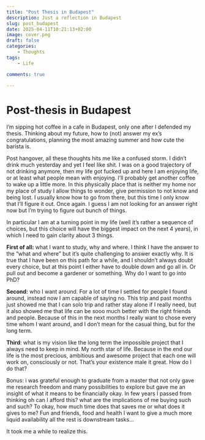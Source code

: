 ```yaml
---
title: "Post Thesis in Budapest" 
description: Just a reflection in Budapest
slug: post_budapest
date: 2025-04-11T10:21:13+02:00
image: cover.png
draft: false
categories:
    - Thoughts
tags:
    - Life

comments: true

---
```


# Post-thesis in Budapest

I’m sipping hot coffee in a cafe in Budapest, only one after I defended my thesis. Thinking about my future, how to (not) answer my ex’s congratulations, planning the most amazing summer and how cute the barista is.

Post hangover, all these thoughts hits me like a confused storm. I didn’t drink much yesterday and yet I feel like shit. I was on a good trajectory of not drinking anymore, then my life got fucked up and here I am enjoying life, or at least what people mean with enjoying. I’ll probably get another coffee to wake up a little more.
In this physically place that is neither my home nor my place of study I allow things to wonder, give permission to not know and being lost. I usually know how to go from there, but this time I only know that I’ll figure it out. Once again. I guess I am not looking for an answer right now but I’m trying to figure out bunch of things.

In particular I am at a turning point in my life (well it’s rather a sequence of choices, but this choice will have the biggest impact on the next 4 years), in which I need to gain clarity about 3 things.

**First of all:** what I want to study, why and where. I think I have the answer to the “what and where” but it’s quite challenging to answer exactly why. It is true that I have been on this path for a while, and I shouldn’t always doubt every choice, but at this point I either have to double down and go all in. Or pull out and become a gardener or something. 
Why do I want to go into PhD? 

**Second:** who I want around. For a lot of time I settled for people I found around, instead now I am capable of saying no. This trip and past months just showed me that I can solo trip and rather stay alone if I really need, but it also showed me that life can be sooo much better with the right friends and people. 
Because of this in the next months I really want to chose every time whom I want around, and I don’t mean for the casual thing, but for the long term.

**Third**: what is my vision like the long term the impossible project that I always need to keep in mind. My north star of life. Because in the end our life is the most precious, ambitious and awesome project that each one will work on, consciously or not. That’s your existence male it great. How do I do that?

Bonus: i was grateful enough to graduate from a master that not only gave me research freedom and many possibilities to explore but gave me an insight of what it means to be financially okay. In few years I passed from thinking oh can I afford this? what are the implications of me buying such and such? To okay, how much time does that saves me or what does it gives to me? Fun and friends, food and health I want to give a much more liquid availability all the rest is downstream tasks…

It took me a while to realize this. 